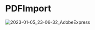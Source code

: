 # PDFImport
![2023-01-05_23-06-32_AdobeExpress](https://user-images.githubusercontent.com/91118218/210804121-0a91a378-4e9c-4936-9bc3-8212d9d91502.gif)
